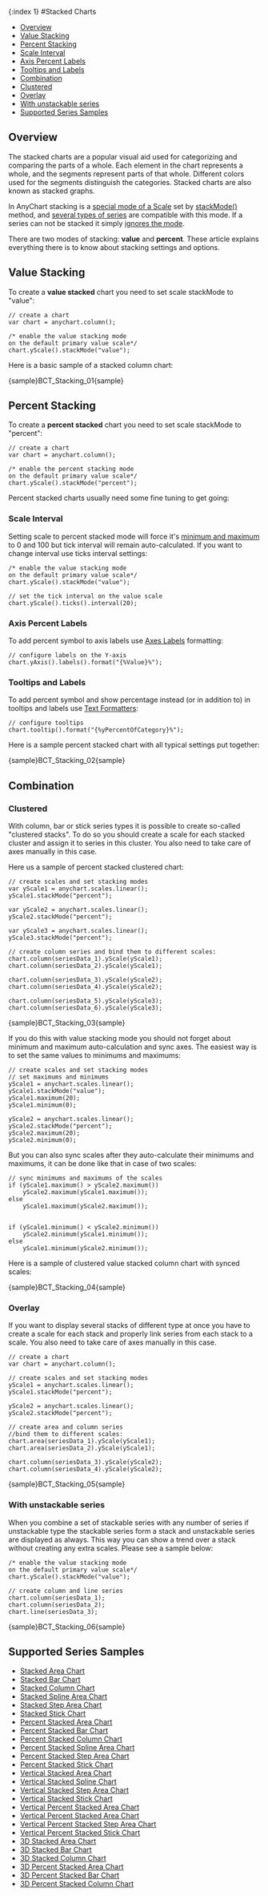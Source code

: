 {:index 1}
#Stacked Charts

* [Overview](#overview)
* [Value Stacking](#value_stacking)
* [Percent Stacking](#percent_stacking)
 * [Scale Interval](#scale_interval)
 * [Axis Percent Labels](#axis_percent_labels)
 * [Tooltips and Labels](#tooltips_and_labels)
* [Combination](#combination)
 * [Clustered](#clustered)
 * [Overlay](#overlay)
 * [With unstackable series](#with_unstackable_series)
* [Supported Series Samples](#supported_series_samples)

## Overview

The stacked charts are a popular visual aid used for categorizing and comparing the parts of a whole. Each element in the chart represents a whole, and the segments represent parts of that whole. Different colors used for the segments distinguish the categories. Stacked charts are also known as stacked graphs. 

In AnyChart stacking is a [special mode of a Scale](/Axes_and_Grids/Scales#stack_mode) set by [stackMode()](https://api.anychart.com/latest/?entry=stackMode) method, and [several types of series](#supported_series_samples) are compatible with this mode. If a series can not be stacked it simply [ignores the mode](#with_unstackable_series).

There are two modes of stacking: **value** and **percent**. These article explains everything there is to know about stacking settings and options.

## Value Stacking

To create a **value stacked** chart you need to set scale stackMode to "value":

```
// create a chart
var chart = anychart.column();

/* enable the value stacking mode
on the default primary value scale*/
chart.yScale().stackMode("value");
```

Here is a basic sample of a stacked column chart:

{sample}BCT\_Stacking\_01{sample}

## Percent Stacking

To create a **percent stacked** chart you need to set scale stackMode to "percent":

```
// create a chart
var chart = anychart.column();

/* enable the percent stacking mode
on the default primary value scale*/
chart.yScale().stackMode("percent");
```

Percent stacked charts usually need some fine tuning to get going:

### Scale Interval

Setting scale to percent stacked mode will force it's [minimum and maximum](/Axes_and_Grids/Scales#minimum_and_maximum) to 0 and 100 but tick interval will remain auto-calculated. If you want to change interval use ticks interval settings:

```
/* enable the value stacking mode
on the default primary value scale*/
chart.yScale().stackMode("value");

// set the tick interval on the value scale
chart.yScale().ticks().interval(20);
```

### Axis Percent Labels

To add percent symbol to axis labels use [Axes Labels](/Axes_and_Grids/Axes_Labels_Formatting) formatting:

```
// configure labels on the Y-axis
chart.yAxis().labels().format("{%Value}%");
```

### Tooltips and Labels

To add percent symbol and show percentage instead (or in addition to) in tooltips and labels use [Text Formatters](/Common_Settings/Text_Formatters):

```
// configure tooltips
chart.tooltip().format("{%yPercentOfCategory}%");
```

Here is a sample percent stacked chart with all typical settings put together:

{sample}BCT\_Stacking\_02{sample}

## Combination

### Clustered

With column, bar or stick series types it is possible to create so-called "clustered stacks". To do so you should create a scale for each stacked cluster and assign it to series in this cluster.  You also need to take care of axes manually in this case. 

Here us a sample of percent stacked clustered chart:

```
// create scales and set stacking modes
var yScale1 = anychart.scales.linear();
yScale1.stackMode("percent");

var yScale2 = anychart.scales.linear();
yScale2.stackMode("percent");

var yScale3 = anychart.scales.linear();
yScale3.stackMode("percent");

// create column series and bind them to different scales:
chart.column(seriesData_1).yScale(yScale1);
chart.column(seriesData_2).yScale(yScale1);

chart.column(seriesData_3).yScale(yScale2);
chart.column(seriesData_4).yScale(yScale2);

chart.column(seriesData_5).yScale(yScale3);
chart.column(seriesData_6).yScale(yScale3);
```

{sample}BCT\_Stacking\_03{sample}

If you do this with value stacking mode you should not forget about minimum and maximum auto-calculation and sync axes. The easiest way is to set the same values to minimums and maximums:

```
// create scales and set stacking modes
// set maximums and minimums
yScale1 = anychart.scales.linear();
yScale1.stackMode("value");
yScale1.maximum(20);
yScale1.minimum(0);

yScale2 = anychart.scales.linear();
yScale2.stackMode("percent");
yScale2.maximum(20);
yScale2.minimum(0);
```

But you can also sync scales after they auto-calculate their minimums and maximums, it can be done like that in case of two scales:

```
// sync minimums and maximums of the scales
if (yScale1.maximum() > yScale2.maximum())
    yScale2.maximum(yScale1.maximum());
else
    yScale1.maximum(yScale2.maximum());


if (yScale1.minimum() < yScale2.minimum())
    yScale2.minimum(yScale1.minimum());
else
    yScale1.minimum(yScale2.minimum());
```

Here is a sample of clustered value stacked column chart with synced scales:

{sample}BCT\_Stacking\_04{sample}


### Overlay

If you want to display several stacks of different type at once you have to create a scale for each stack and properly link series from each stack to a scale. You also need to take care of axes manually in this case.

```
// create a chart
var chart = anychart.column();

// create scales and set stacking modes
yScale1 = anychart.scales.linear();
yScale1.stackMode("percent");

yScale2 = anychart.scales.linear();
yScale2.stackMode("percent");

// create area and column series
//bind them to different scales:
chart.area(seriesData_1).yScale(yScale1);
chart.area(seriesData_2).yScale(yScale1);

chart.column(seriesData_3).yScale(yScale2);
chart.column(seriesData_4).yScale(yScale2);
```

{sample}BCT\_Stacking\_05{sample}

### With unstackable series

When you combine a set of stackable series with any number of series if unstackable type the stackable series form a stack and unstackable series are displayed as always. This way you can show a trend over a stack without creating any extra scales. Please see a sample below:

```
/* enable the value stacking mode
on the default primary value scale*/
chart.yScale().stackMode("value");

// create column and line series
chart.column(seriesData_1);
chart.column(seriesData_2);
chart.line(seriesData_3);
```

{sample}BCT\_Stacking\_06{sample}

## Supported Series Samples

* [Stacked Area Chart](./Value/Area_Chart)
* [Stacked Bar Chart](./Value/Bar_Chart)
* [Stacked Column Chart](./Value/Column_Chart)
* [Stacked Spline Area Chart](./Value/Spline_Area_Chart)
* [Stacked Step Area Chart](./Value/Step_Area_Chart)
* [Stacked Stick Chart](./Value/Stick_Chart)
* [Percent Stacked Area Chart](./Percent/Area_Chart)
* [Percent Stacked Bar Chart](./Percent/Bar_Chart)
* [Percent Stacked Column Chart](./Percent/Column_Chart)
* [Percent Stacked Spline Area Chart](./Percent/Spline_Area_Chart)
* [Percent Stacked Step Area Chart](./Percent/Step_Area_Chart)
* [Percent Stacked Stick Chart](./Percent/Stick_Chart)
* [Vertical Stacked Area Chart](./Value/Vertical_Area_Chart)
* [Vertical Stacked Spline Chart](./Value/Vertical_Spline_Area_Chart)
* [Vertical Stacked Step Area Chart](./Value/Vertical_Step_Area_Chart)
* [Vertical Stacked Stick Chart](./Value/Vertical_Stick_Chart)
* [Vertical Percent Stacked Area Chart](./Percent/Vertical_Area_Chart)
* [Vertical Percent Stacked Area Chart](./Percent/Vertical_Spline_Area_Chart)
* [Vertical Percent Stacked Step Area Chart](./Percent/Vertical_Step_Area_Chart)
* [Vertical Percent Stacked Stick Chart](./Percent/Vertical_Stick_Chart)
* [3D Stacked Area Chart](./Value/3D/Area_Chart)
* [3D Stacked Bar Chart](./Value/3D_Bar_Chart)
* [3D Stacked Column Chart](./Value/3D_Column_Chart)
* [3D Percent Stacked Area Chart](./Percent/3D_Area_Chart)
* [3D Percent Stacked Bar Chart](./Percent/3D_Bar_Chart)
* [3D Percent Stacked Column Chart](./Percent/3D_Column_Chart)
